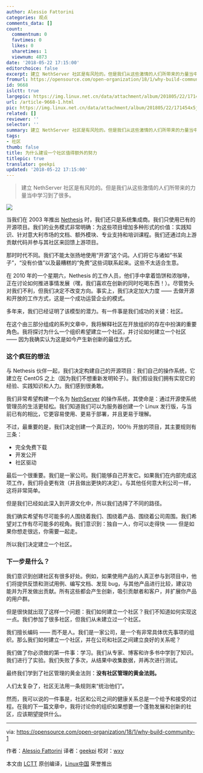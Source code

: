 ```yaml
---
author: Alessio Fattorini
categories: 观点
comments_data: []
count:
  commentnum: 0
  favtimes: 0
  likes: 0
  sharetimes: 1
  viewnum: 4873
date: '2018-05-22 17:15:00'
editorchoice: false
excerpt: 建立 NethServer 社区是有风险的。但是我们从这些激情的人们所带来的力量当中学习到了很多。
fromurl: https://opensource.com/open-organization/18/1/why-build-community-1
id: 9668
islctt: true
largepic: https://img.linux.net.cn/data/attachment/album/201805/22/171454x5jfnf8rggfsrgzo.png
url: /article-9668-1.html
pic: https://img.linux.net.cn/data/attachment/album/201805/22/171454x5jfnf8rggfsrgzo.png.thumb.jpg
related: []
reviewer: ''
selector: ''
summary: 建立 NethServer 社区是有风险的。但是我们从这些激情的人们所带来的力量当中学习到了很多。
tags:
- 社区
thumb: false
title: 为什么建设一个社区值得额外的努力
titlepic: true
translator: geekpi
updated: '2018-05-22 17:15:00'
---
```



> 
> 建立 NethServer 社区是有风险的。但是我们从这些激情的人们所带来的力量当中学习到了很多。
> 
> 
> 


![](/data/attachment/album/201805/22/171454x5jfnf8rggfsrgzo.png)


当我们在 2003 年推出 [Nethesis](http://www.nethesis.it/) 时，我们还只是系统集成商。我们只使用已有的开源项目。我们的业务模式非常明确：为这些项目增加多种形式的价值：实践知识、针对意大利市场的文档、额外模块、专业支持和培训课程。我们还通过向上游贡献代码并参与其社区来回馈上游项目。


那时时代不同。我们不能太张扬地使用“开源”这个词。人们将它与诸如“书呆子”，“没有价值”以及最糟糕的“免费”这些词联系起来。这些不太适合生意。


在 2010 年的一个星期六，Nethesis 的工作人员，他们手中拿着馅饼和浓咖啡，正在讨论如何推进事情发展（嘿，我们喜欢在创新的同时吃喝东西！）。尽管势头对我们不利，但我们决定不改变方向。事实上，我们决定加大力度 —— 去做开源和开放的工作方式，这是一个成功运营企业的模式。


多年来，我们已经证明了该模型的潜力。有一件事是我们成功的关键：社区。


在这个由三部分组成的系列文章中，我将解释社区在开放组织的存在中扮演的重要角色。我将探讨为什么一个组织希望建立一个社区，并讨论如何建立一个社区 —— 因为我确实认为这是如今产生新创新的最佳方式。


### 这个疯狂的想法


与 Nethesis 伙伴一起，我们决定构建自己的开源项目：我们自己的操作系统，它建立在 CentOS 之上（因为我们不想重新发明轮子）。我们假设我们拥有实现它的经验、实践知识和人力。我们感到很勇敢。


我们非常希望构建一个名为 [NethServer](http://www.nethserver.org/) 的操作系统，其使命是：通过开源使系统管理员的生活更轻松。我们知道我们可以为服务器创建一个 Linux 发行版，与当前已有的相比，它更容易使用、更易于部署，并且更易于理解。


不过，最重要的是，我们决定创建一个真正的，100％ 开放的项目，其主要规则有三条：


* 完全免费下载
* 开发公开
* 社区驱动


最后一个很重要。我们是一家公司。我们能够自己开发它。如果我们在内部完成这项工作，我们将会更有效（并且做出更快的决定）。与其他任何意大利公司一样，这将非常简单。


但是我们已经如此深入到开源文化中，所以我们选择了不同的路径。


我们确实希望有尽可能多的人围绕着我们、围绕着产品、围绕着公司周围。我们希望对工作有尽可能多的视角。我们意识到：独自一人，你可以走得快 —— 但是如果你想走很远，你需要一起走。


所以我们决定建立一个社区。


### 下一步是什么？


我们意识到创建社区有很多好处。例如，如果使用产品的人真正参与到项目中，他们将提供反馈和测试用例、编写文档、发现 bug，与其他产品进行比较，建议功能并为开发做出贡献。所有这些都会产生创新，吸引贡献者和客户，并扩展你产品的用户群。


但是很快就出现了这样一个问题：我们如何建立一个社区？我们不知道如何实现这一点。我们参加了很多社区，但我们从未建立过一个社区。


我们擅长编码 —— 而不是人。我们是一家公司，是一个有非常具体优先事项的组织。那么我们如何建立一个社区，并在公司和社区之间建立良好的关系呢？


我们做了你必须做的第一件事：学习。我们从专家、博客和许多书中学到了知识。我们进行了实验。我们失败了多次，从结果中收集数据，并再次进行测试。


最终我们学到了社区管理的黄金法则：**没有社区管理的黄金法则。**


人们太复杂了，社区无法用一条规则来“统治他们”。


然而，我可以说的一件事是，社区和公司之间的健康关系总是一个给予和接受的过程。在我的下一篇文章中，我将讨论你的组织如果想要一个蓬勃发展和创新的社区，应该期望提供什么。




---


via: <https://opensource.com/open-organization/18/1/why-build-community-1>


作者：[Alessio Fattorini](https://opensource.com/users/alefattorini) 译者：[geekpi](https://github.com/geekpi) 校对：[wxy](https://github.com/wxy)


本文由 [LCTT](https://github.com/LCTT/TranslateProject) 原创编译，[Linux中国](https://linux.cn/) 荣誉推出